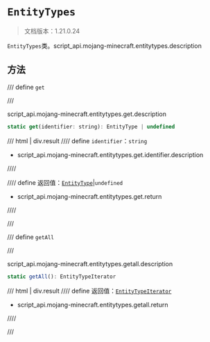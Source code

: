 # `EntityTypes`

> 文档版本：1.21.0.24

`EntityTypes`类。script_api.mojang-minecraft.entitytypes.description

## 方法

/// define
`get`


///

script_api.mojang-minecraft.entitytypes.get.description

```js
static get(identifier: string): EntityType | undefined
```

/// html | div.result
//// define
`identifier`：`string`

- script_api.mojang-minecraft.entitytypes.get.identifier.description


////

//// define
返回值：[`EntityType`](./entitytype.md)|`undefined`

- script_api.mojang-minecraft.entitytypes.get.return


////

///


/// define
`getAll`


///

script_api.mojang-minecraft.entitytypes.getall.description

```js
static getAll(): EntityTypeIterator
```

/// html | div.result
//// define
返回值：[`EntityTypeIterator`](./entitytypeiterator.md)

- script_api.mojang-minecraft.entitytypes.getall.return


////

///

